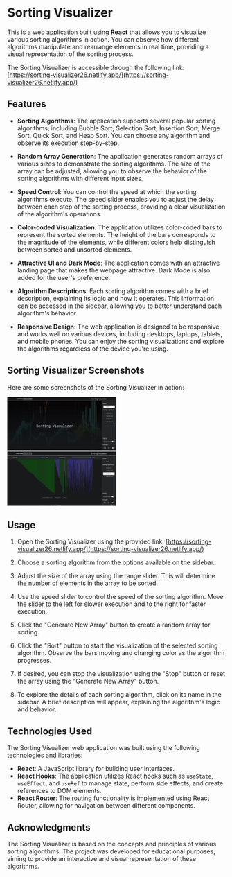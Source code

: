 # Sorting Visualizer

This is a web application built using **React** that allows you to visualize various sorting algorithms in action. You can observe how different algorithms manipulate and rearrange elements in real time, providing a visual representation of the sorting process.

The Sorting Visualizer is accessible through the following link: [https://sorting-visualizer26.netlify.app/](https://sorting-visualizer26.netlify.app/)

## Features

- **Sorting Algorithms**: The application supports several popular sorting algorithms, including Bubble Sort, Selection Sort, Insertion Sort, Merge Sort, Quick Sort, and Heap Sort. You can choose any algorithm and observe its execution step-by-step.

- **Random Array Generation**: The application generates random arrays of various sizes to demonstrate the sorting algorithms. The size of the array can be adjusted, allowing you to observe the behavior of the sorting algorithms with different input sizes.

- **Speed Control**: You can control the speed at which the sorting algorithms execute. The speed slider enables you to adjust the delay between each step of the sorting process, providing a clear visualization of the algorithm's operations.

- **Color-coded Visualization**: The application utilizes color-coded bars to represent the sorted elements. The height of the bars corresponds to the magnitude of the elements, while different colors help distinguish between sorted and unsorted elements.

- **Attractive UI and Dark Mode**: The application comes with an attractive landing page that makes the webpage attractive. Dark Mode is also added for the user's preference.

- **Algorithm Descriptions**: Each sorting algorithm comes with a brief description, explaining its logic and how it operates. This information can be accessed in the sidebar, allowing you to better understand each algorithm's behavior.

- **Responsive Design**: The web application is designed to be responsive and works well on various devices, including desktops, laptops, tablets, and mobile phones. You can enjoy the sorting visualizations and explore the algorithms regardless of the device you're using.

## Sorting Visualizer Screenshots

Here are some screenshots of the Sorting Visualizer in action:

<img src="/screenshots/screenshot1.jpg" alt="Screenshot 1" style="max-width: 50%;">
<img src="/screenshots/screenshot2.jpg" alt="Screenshot 2" style="max-width: 50%;">

## Usage

1. Open the Sorting Visualizer using the provided link: [https://sorting-visualizer26.netlify.app/](https://sorting-visualizer26.netlify.app/)

2. Choose a sorting algorithm from the options available on the sidebar.

3. Adjust the size of the array using the range slider. This will determine the number of elements in the array to be sorted.

4. Use the speed slider to control the speed of the sorting algorithm. Move the slider to the left for slower execution and to the right for faster execution.

5. Click the "Generate New Array" button to create a random array for sorting.

6. Click the "Sort" button to start the visualization of the selected sorting algorithm. Observe the bars moving and changing color as the algorithm progresses.

7. If desired, you can stop the visualization using the "Stop" button or reset the array using the "Generate New Array" button.

8. To explore the details of each sorting algorithm, click on its name in the sidebar. A brief description will appear, explaining the algorithm's logic and behavior.

## Technologies Used

The Sorting Visualizer web application was built using the following technologies and libraries:

- **React**: A JavaScript library for building user interfaces.
- **React Hooks**: The application utilizes React hooks such as `useState`, `useEffect`, and `useRef` to manage state, perform side effects, and create references to DOM elements.
- **React Router**: The routing functionality is implemented using React Router, allowing for navigation between different components.

## Acknowledgments

The Sorting Visualizer is based on the concepts and principles of various sorting algorithms. The project was developed for educational purposes, aiming to provide an interactive and visual representation of these algorithms.

